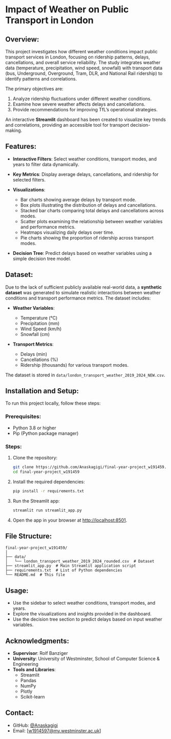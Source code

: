 
# **Impact of Weather on Public Transport in London**

## **Overview**:
This project investigates how different weather conditions impact public transport services in London, focusing on ridership patterns, delays, cancellations, and overall service reliability. The study integrates weather data (temperature, precipitation, wind speed, snowfall) with transport data (bus, Underground, Overground, Tram, DLR, and National Rail ridership) to identify patterns and correlations.

The primary objectives are:
1. Analyze ridership fluctuations under different weather conditions.
2. Examine how severe weather affects delays and cancellations.
3. Provide recommendations for improving TfL’s operational strategies.

An interactive **Streamlit** dashboard has been created to visualize key trends and correlations, providing an accessible tool for transport decision-making.

## **Features**:

- **Interactive Filters**: Select weather conditions, transport modes, and years to filter data dynamically.
- **Key Metrics**: Display average delays, cancellations, and ridership for selected filters.
- **Visualizations**:
  - Bar charts showing average delays by transport mode.
  - Box plots illustrating the distribution of delays and cancellations.
  - Stacked bar charts comparing total delays and cancellations across modes.
  - Scatter plots examining the relationship between weather variables and performance metrics.
  - Heatmaps visualizing daily delays over time.
  - Pie charts showing the proportion of ridership across transport modes.
  
- **Decision Tree**: Predict delays based on weather variables using a simple decision tree model.

## **Dataset**:
Due to the lack of sufficient publicly available real-world data, a **synthetic dataset** was generated to simulate realistic interactions between weather conditions and transport performance metrics. The dataset includes:

- **Weather Variables**:
  - Temperature (°C)
  - Precipitation (mm)
  - Wind Speed (km/h)
  - Snowfall (cm)
  
- **Transport Metrics**:
  - Delays (min)
  - Cancellations (%)
  - Ridership (thousands) for various transport modes.

The dataset is stored in `data/london_transport_weather_2019_2024_NEW.csv`.

## **Installation and Setup**:
To run this project locally, follow these steps:

### **Prerequisites**:
- Python 3.8 or higher
- Pip (Python package manager)

### **Steps**:
1. Clone the repository:
    ```bash
    git clone https://github.com/Anaskagigi/final-year-project_w191459.git
    cd final-year-project_w191459
    ```

2. Install the required dependencies:
    ```bash
    pip install -r requirements.txt
    ```

3. Run the Streamlit app:
    ```bash
    streamlit run streamlit_app.py
    ```

4. Open the app in your browser at [http://localhost:8501](http://localhost:8501).

## **File Structure**:
```plaintext
final-year-project_w191459/
│
├── data/
│   └── london_transport_weather_2019_2024_rounded.csv  # Dataset
├── streamlit_app.py  # Main Streamlit application script
├── requirements.txt  # List of Python dependencies
└── README.md  # This file
```

## **Usage**:
- Use the sidebar to select weather conditions, transport modes, and years.
- Explore the visualizations and insights provided in the dashboard.
- Use the decision tree section to predict delays based on input weather variables.


## **Acknowledgments**:
- **Supervisor**: Rolf Banziger
- **University**: University of Westminster, School of Computer Science & Engineering
- **Tools and Libraries**:
  - Streamlit
  - Pandas
  - NumPy
  - Plotly
  - Scikit-learn

## **Contact**:

- GitHub: [@Anaskagigi](https://github.com/Anaskagigi)
- Email: [w1914597@my.westminster.ac.uk]
